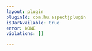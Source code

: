 ```yaml
---
layout: plugin
pluginId: com.hu.aspectjplugin
isJarAvailable: true
error: NONE
violations: []

---
```

